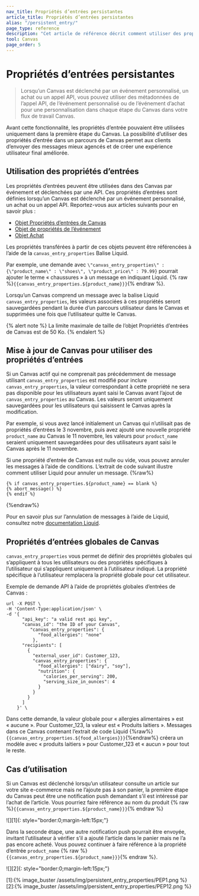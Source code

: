 ```yaml
---
nav_title: Propriétés d’entrées persistantes
article_title: Propriétés d’entrées persistantes
alias: "/persistent_entry/"
page_type: reference
description: "Cet article de référence décrit comment utiliser des propriétés d’entrées persistantes dans votre Canvas pour envoyer des messages mieux agencés et créer une expérience d’utilisateur final améliorée."
tool: Canvas
page_order: 5
---
```


# Propriétés d’entrées persistantes

> Lorsqu’un Canvas est déclenché par un événement personnalisé, un achat ou un appel API, vous pouvez utiliser des métadonnées de l’appel API, de l’événement personnalisé ou de l’événement d’achat pour une personnalisation dans chaque étape du Canvas dans votre flux de travail Canvas. 

Avant cette fonctionnalité, les propriétés d’entrée pouvaient être utilisées uniquement dans la première étape du Canvas. La possibilité d’utiliser des propriétés d’entrée dans un parcours de Canvas permet aux clients d’envoyer des messages mieux agencés et de créer une expérience utilisateur final améliorée.

## Utilisation des propriétés d’entrées

Les propriétés d’entrées peuvent être utilisées dans des Canvas par événement et déclenchées par une API. Ces propriétés d’entrées sont définies lorsqu’un Canvas est déclenché par un événement personnalisé, un achat ou un appel API. Reportez-vous aux articles suivants pour en savoir plus :
- [Objet Propriétés d’entrées de Canvas]({{site.baseurl}}/api/objects_filters/canvas_entry_properties_object/)
- [Objet de propriétés de l’événement]({{site.baseurl}}/api/objects_filters/event_object/)
- [Objet Achat]({{site.baseurl}}/api/objects_filters/purchase_object/#purchase-product_id)

Les propriétés transférées à partir de ces objets peuvent être référencées à l’aide de la `canvas_entry_properties` Balise Liquid.

Par exemple, une demande avec `\"canvas_entry_properties\" : {\"product_name\" : \"shoes\", \"product_price\" : 79.99}` pourrait ajouter le terme « chaussures » à un message en indiquant Liquid. {% raw %}`{{canvas_entry_properties.${product_name}}}`{% endraw %}.

Lorsqu’un Canvas comprend un message avec la balise Liquid `canvas_entry_properties`, les valeurs associées à ces propriétés seront sauvegardées pendant la durée d’un parcours utilisateur dans le Canvas et supprimées une fois que l’utilisateur quitte le Canvas.

{% alert note %}
La limite maximale de taille de l’objet Propriétés d’entrées de Canvas est de 50 Ko. 
{% endalert %}

## Mise à jour de Canvas pour utiliser des propriétés d’entrées

Si un Canvas actif qui ne comprenait pas précédemment de message utilisant `canvas_entry_properties` est modifié pour inclure `canvas_entry_properties`, la valeur correspondant à cette propriété ne sera pas disponible pour les utilisateurs ayant saisi le Canvas avant l’ajout de `canvas_entry_properties` au Canvas. Les valeurs seront uniquement sauvegardées pour les utilisateurs qui saisissent le Canvas après la modification.

Par exemple, si vous avez lancé initialement un Canvas qui n’utilisait pas de propriétés d’entrées le 3 novembre, puis avez ajouté une nouvelle propriété `product_name` au Canvas le 11 novembre, les valeurs pour `product_name` seraient uniquement sauvegardées pour des utilisateurs ayant saisi le Canvas après le 11 novembre.

Si une propriété d’entrée de Canvas est nulle ou vide, vous pouvez annuler les messages à l’aide de conditions. L’extrait de code suivant illustre comment utiliser Liquid pour annuler un message.
{%raw%}
```
{% if canvas_entry_properties.${product_name} == blank %}
{% abort_message() %}
{% endif %}
```
{%endraw%}

Pour en savoir plus sur l’annulation de messages à l’aide de Liquid, consultez notre [documentation Liquid]({{site.baseurl}}/user_guide/personalization_and_dynamic_content/liquid/aborting_messages/#aborting-messages).

## Propriétés d’entrées globales de Canvas

`canvas_entry_properties` vous permet de définir des propriétés globales qui s’appliquent à tous les utilisateurs ou des propriétés spécifiques à l’utilisateur qui s’appliquent uniquement à l’utilisateur indiqué. La propriété spécifique à l’utilisateur remplacera la propriété globale pour cet utilisateur.

Exemple de demande API à l’aide de propriétés globales d’entrées de Canvas :
```
url -X POST \
-H 'Content-Type:application/json' \
-d '{
      "api_key": "a valid rest api key",
      "canvas_id": "the ID of your Canvas",
         "canvas_entry_properties": {
            "food_allergies": "none"
          },
      "recipients": [
        {
          "external_user_id": Customer_123,
          "canvas_entry_properties": {
            "food_allergies": ["dairy", "soy"],
            "nutrition": {
              "calories_per_serving": 200,
              "serving_size_in_ounces": 4
            }
          }
        }
      ]
    }' \
```
 
Dans cette demande, la valeur globale pour « allergies alimentaires » est « aucune ». Pour Customer_123, la valeur est « Produits laitiers ». Messages dans ce Canvas contenant l’extrait de code Liquid {%raw%}`{{canvas_entry_properties.${food_allergies}}}`{%endraw%} créera un modèle avec « produits laitiers » pour Customer_123 et « aucun » pour tout le reste. 

## Cas d’utilisation

Si un Canvas est déclenché lorsqu’un utilisateur consulte un article sur votre site e-commerce mais ne l’ajoute pas à son panier, la première étape du Canvas peut être une notification push demandant s’il est intéressé par l’achat de l’article. Vous pourriez faire référence au nom du produit {% raw %}`{{canvas_entry_properties.${product_name}}}`{% endraw %}

![][1]{: style="border:0;margin-left:15px;"}

Dans la seconde étape, une autre notification push pourrait être envoyée, invitant l’utilisateur à vérifier s’il a ajouté l’article dans le panier mais ne l’a pas encore acheté. Vous pouvez continuer à faire référence à la propriété d’entrée `product_name` {% raw %}`{{canvas_entry_properties.${product_name}}}`{% endraw %}.

![][2]{: style="border:0;margin-left:15px;"}

[1]:{% image_buster /assets/img/persistent_entry_properties/PEP1.png %}
[2]:{% image_buster /assets/img/persistent_entry_properties/PEP12.png %}
